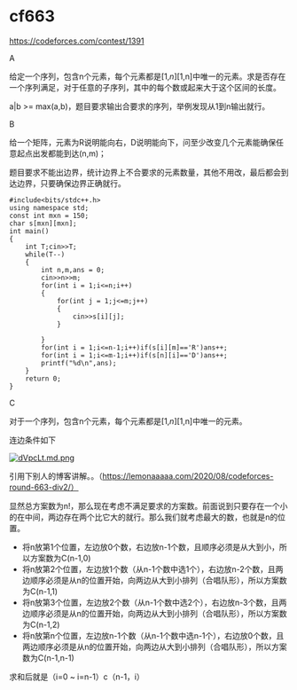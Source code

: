 # cf663



https://codeforces.com/contest/1391

A

给定一个序列，包含n个元素，每个元素都是[1,*n*][1,n]中唯一的元素。求是否存在一个序列满足，对于任意的子序列，其中的每个数或起来大于这个区间的长度。

a|b >= max(a,b)，题目要求输出合要求的序列，举例发现从1到n输出就行。

B

给一个矩阵，元素为R说明能向右，D说明能向下，问至少改变几个元素能确保任意起点出发都能到达(n,m)；

题目要求不能出边界，统计边界上不合要求的元素数量，其他不用改，最后都会到达边界，只要确保边界正确就行。

```
#include<bits/stdc++.h>
using namespace std;
const int mxn = 150;
char s[mxn][mxn];
int main()
{
	int T;cin>>T;
	while(T--)
	{
		int n,m,ans = 0;
		cin>>n>>m;
		for(int i = 1;i<=n;i++)
		{
			for(int j = 1;j<=m;j++)
			{
				cin>>s[i][j];
			}
			
		}
		for(int i = 1;i<=n-1;i++)if(s[i][m]=='R')ans++;
		for(int i = 1;i<=m-1;i++)if(s[n][i]=='D')ans++;
		printf("%d\n",ans);
	}
	return 0;
}
```

C

对于一个序列，包含n个元素，每个元素都是[1,*n*][1,n]中唯一的元素。

连边条件如下

[![dVpcLt.md.png](https://s1.ax1x.com/2020/08/16/dVpcLt.md.png)](https://imgchr.com/i/dVpcLt)

引用下别人的博客讲解。。（https://lemonaaaaa.com/2020/08/codeforces-round-663-div2/）

显然总方案数为n!，那么现在考虑不满足要求的方案数。前面说到只要存在一个小的在中间，两边存在两个比它大的就行。那么我们就考虑最大的数，也就是n的位置。

- 将n放第1个位置，左边放0个数，右边放n-1个数，且顺序必须是从大到小，所以方案数为C(n-1,0)
- 将n放第2个位置，左边放1个数（从n-1个数中选1个），右边放n-2个数，且两边顺序必须是从n的位置开始，向两边从大到小排列（合唱队形），所以方案数为C(n-1,1)
- 将n放第3个位置，左边放2个数（从n-1个数中选2个），右边放n-3个数，且两边顺序必须是从n的位置开始，向两边从大到小排列（合唱队形），所以方案数为C(n-1,2)
- 将n放第n个位置，左边放n-1个数（从n-1个数中选n-1个），右边放0个数，且两边顺序必须是从n的位置开始，向两边从大到小排列（合唱队形），所以方案数为C(n-1,n-1)

求和后就是（i=0 ~ i=n-1）c（n-1，i）